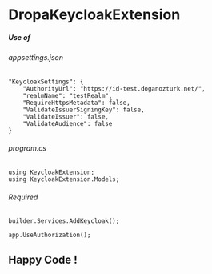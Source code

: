 # DropaKeycloakExtension
##### Use of
###### appsettings.json
```
"KeycloakSettings": {
    "AuthorityUrl": "https://id-test.doganozturk.net/",
    "realmName": "testRealm",
    "RequireHttpsMetadata": false,
    "ValidateIssuerSigningKey": false,
    "ValidateIssuer": false,
    "ValidateAudience": false
}
```

###### program.cs
```
using KeycloakExtension;
using KeycloakExtension.Models;
```

###### Required
```
builder.Services.AddKeycloak();

app.UseAuthorization();
```

## Happy Code !
